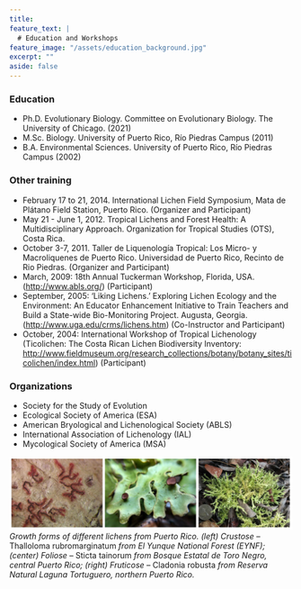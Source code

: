 ```yaml
---
title:  
feature_text: |
  # Education and Workshops
feature_image: "/assets/education_background.jpg"
excerpt: ""
aside: false
---
```

### Education
 * Ph.D. Evolutionary Biology. Committee on Evolutionary Biology. The University of Chicago.  (2021)
 * M.Sc. Biology. University of Puerto Rico, Río Piedras Campus (2011)
 * B.A. Environmental Sciences. University of Puerto Rico, Río Piedras Campus (2002)
   
   
### Other training  
 * February 17 to 21, 2014. International Lichen Field Symposium, Mata de Plátano Field Station, Puerto Rico. (Organizer and Participant)
 * May 21 - June 1, 2012. Tropical Lichens and Forest Health: A Multidisciplinary Approach. Organization for Tropical Studies (OTS), Costa Rica.
 * October 3-7, 2011. Taller de Liquenología Tropical: Los Micro- y Macroliquenes de Puerto Rico. Universidad de Puerto Rico, Recinto de Rio Piedras. (Organizer and Participant)
 * March, 2009: 18th Annual Tuckerman Workshop, Florida, USA. (http://www.abls.org/) (Participant)
 * September, 2005: ‘Liking Lichens.’ Exploring Lichen Ecology and the Environment: An Educator Enhancement Initiative to Train Teachers and Build a State-wide Bio-Monitoring Project. Augusta, Georgia. (http://www.uga.edu/crms/lichens.htm) (Co-Instructor and Participant)
 * October, 2004: International Workshop of Tropical Lichenology (Ticolichen: The Costa Rican Lichen Biodiversity Inventory: http://www.fieldmuseum.org/research_collections/botany/botany_sites/ticolichen/index.html) (Participant)
    
### Organizations  
 * Society for the Study of Evolution
 * Ecological Society of America (ESA)
 * American Bryological and Lichenological Society (ABLS)
 * International Association of Lichenology (IAL)
 * Mycological Society of America (MSA)


![education_footer](/assets/education_footer.png)
*Growth forms of different lichens from Puerto Rico. (left) Crustose –* Thalloloma rubromarginatum *from El Yunque National Forest (EYNF); (center) Foliose –* Sticta tainorum *from Bosque Estatal de Toro Negro, central Puerto Rico; (right) Fruticose –* Cladonia robusta *from Reserva Natural Laguna Tortuguero, northern Puerto Rico.*